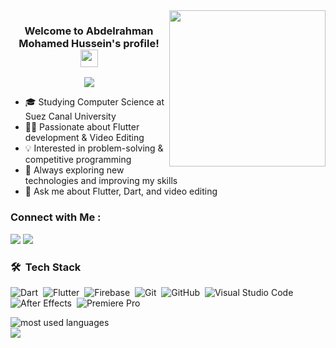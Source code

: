 <img width="250" align="right" src="https://c.tenor.com/_DOBjnGspYAAAAAM/code-coding.gif">

<h3 align="center">
  Welcome to Abdelrahman Mohamed Hussein's profile!
  <img src="https://media.giphy.com/media/hvRJCLFzcasrR4ia7z/giphy.gif" width="28">
</h3>

<!-- Typing SVG by DenverCoder1 - https://github.com/DenverCoder1/readme-typing-svg -->
<p align="center">
  <a href="https://github.com/DenverCoder1/readme-typing-svg"><img src="https://readme-typing-svg.herokuapp.com/?lines=Flutter%20Developer;Video%20Editor;Problem%20Solver;Always%20Learning&font=Fira%20Code&center=true&width=440&height=45&color=f75c7e&vCenter=true&size=22"></a>
</p> 

- 🎓 Studying Computer Science at Suez Canal University
- 👨‍💻 Passionate about Flutter development & Video Editing 
- 💡 Interested in problem-solving & competitive programming
- 🎯 Always exploring new technologies and improving my skills
- 💬 Ask me about Flutter, Dart, and video editing


### Connect with Me :

<a href="https://www.facebook.com/3boosa" target="_blank"><img src="https://img.shields.io/badge/-Facebook-1877F2?style=for-the-badge&logo=facebook&logoColor=white"/></a>
<a href="https://www.linkedin.com/in/abdelrhman-hussien-7514502a4?utm_source=share&utm_campaign=share_via&utm_content=profile&utm_medium=android_app" target="_blank"><img src="https://img.shields.io/badge/-LinkedIn-0077B5?style=for-the-badge&logo=linkedin&logoColor=white"/></a>

### 🛠 &nbsp;Tech Stack
![Dart](https://img.shields.io/badge/-Dart-05122A?style=flat&logo=dart)&nbsp;
![Flutter](https://img.shields.io/badge/-Flutter-05122A?style=flat&logo=flutter)&nbsp;
![Firebase](https://img.shields.io/badge/-Firebase-05122A?style=flat&logo=firebase)&nbsp;
![Git](https://img.shields.io/badge/-Git-05122A?style=flat&logo=git)&nbsp;
![GitHub](https://img.shields.io/badge/-GitHub-05122A?style=flat&logo=github)&nbsp;
![Visual Studio Code](https://img.shields.io/badge/-VS%20Code-05122A?style=flat&logo=visual-studio-code&logoColor=007ACC)&nbsp;
![After Effects](https://img.shields.io/badge/-After%20Effects-05122A?style=flat&logo=adobe-after-effects)&nbsp;
![Premiere Pro](https://img.shields.io/badge/-Premiere%20Pro-05122A?style=flat&logo=adobe-premiere-pro)&nbsp;

<img align="left" src="https://github-readme-stats.vercel.app/api/top-langs?username=AbdoHussin&show_icons=true&locale=en&layout=compact&theme=radical" alt="most used languages" />
<br>
<a href="https://komarev.com/ghpvc/?username=AbdoHussin&style=for-the-badge">
    <img src="https://komarev.com/ghpvc/?username=AbdoHussin&style=for-the-badge">
</a>

